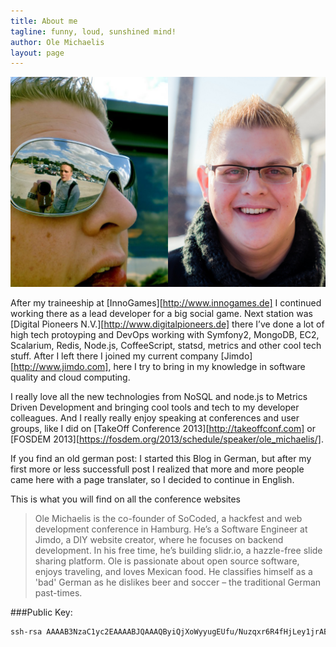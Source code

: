 ```yaml
---
title: About me
tagline: funny, loud, sunshined mind!
author: Ole Michaelis
layout: page
---
```


[![Ole Michaelis][1]][1]

[1]: /assets/about/ole.png "Ole Michaelis Profile Pictures"

After my traineeship at [InnoGames][http://www.innogames.de] I continued working there as a lead developer for a big social game. Next station was [Digital Pioneers N.V.][http://www.digitalpioneers.de] there I’ve done a lot of high tech protoyping and DevOps working with Symfony2, MongoDB, EC2, Scalarium, Redis, Node.js, CoffeeScript, statsd, metrics and other cool tech stuff. After I left there I joined my current company [Jimdo][http://www.jimdo.com], here I try to bring in my knowledge in software quality and cloud computing.

I really love all the new technologies from NoSQL and node.js to Metrics Driven Development and bringing cool tools and tech to my developer colleagues. And I really really enjoy speaking at conferences and user groups, like I did on [TakeOff Conference 2013][http://takeoffconf.com] or [FOSDEM 2013][https://fosdem.org/2013/schedule/speaker/ole_michaelis/].

If you find an old german post: I started this Blog in German, but after my first more or less successfull post I realized that more and more people came here with a page translater, so I decided to continue in English.

This is what you will find on all the conference websites

> Ole Michaelis is the co-founder of SoCoded, a hackfest and web development conference in Hamburg. He’s a Software Engineer at Jimdo, a DIY website creator, where he focuses on backend development. In his free time, he’s building slidr.io, a hazzle-free slide sharing platform. Ole is passionate about open source software, enjoys traveling, and loves Mexican food. He classifies himself as a 'bad' German as he dislikes beer and soccer – the traditional German past-times.

###Public Key:

```bash
ssh-rsa AAAAB3NzaC1yc2EAAAABJQAAAQByiQjXoWyyugEUfu/Nuzqxr6R4fHjLey1jrABe30FE2ucXNw0ZZtZuLWpJTbVr+s/IXyPMsWugOS+YQEAiRiUV6mFAk7OzLN6UxzDd/scxO4GuS2iOeEDFb4cyw1cHGE2GVn0Wq/I4ZEeJs/M010rF8xnaJmhhAWBGxBGJ3x1aBHnH22ae0OOVjDOE+AgHWBm1vo2SFoQLqDAkXt0+SFRdTtTzilepxgbXUwoPbFlR2Leo6GNwRosggEZfa0FU7LFedu2NXNVBDUh1zs6ZGmZzK+DgjQr+xmJePxEQsX9r6bulpYek9xsWfdDY5Lo2Gqi2BsvrfxuH9ATpPlr0paEt ole-nesQuick
```
